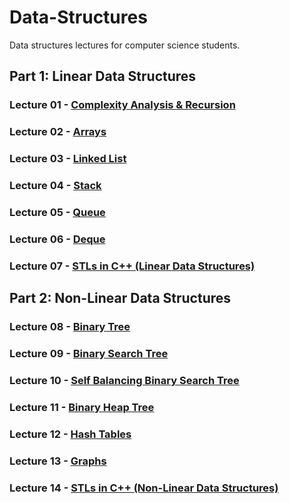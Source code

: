 # Data-Structures
Data structures lectures for computer science students.
 
## Part 1: Linear Data Structures

### Lecture 01 - [Complexity Analysis & Recursion](https://github.com/cs-MohamedAyman/Data-Structures/tree/master/Lecture%2001%20-%20Complexity%20Analysis%20%26%20Recursion)
### Lecture 02 - [Arrays](https://github.com/cs-MohamedAyman/Data-Structures/tree/master/Lecture%2002%20-%20Arrays)
### Lecture 03 - [Linked List](https://github.com/cs-MohamedAyman/Data-Structures/tree/master/Lecture%2003%20-%20Linked%20List)
### Lecture 04 - [Stack](https://github.com/cs-MohamedAyman/Data-Structures/tree/master/Lecture%2004%20-%20Stack)
### Lecture 05 - [Queue](https://github.com/cs-MohamedAyman/Data-Structures/tree/master/Lecture%2005%20-%20Queue)
### Lecture 06 - [Deque](https://github.com/cs-MohamedAyman/Data-Structures/tree/master/Lecture%2006%20-%20Deque)
### Lecture 07 - [STLs in C++ (Linear Data Structures)](https://github.com/cs-MohamedAyman/Data-Structures/tree/master/Lecture%2007%20-%20STL%20in%20C%2B%2B%20(Linear%20Data%20Structures))

## Part 2: Non-Linear Data Structures
 
### Lecture 08 - [Binary Tree](https://github.com/cs-MohamedAyman/Data-Structures/tree/master/Lecture%2008%20-%20Binary%20Tree)
### Lecture 09 - [Binary Search Tree](https://github.com/cs-MohamedAyman/Data-Structures/tree/master/Lecture%2009%20-%20Binary%20Search%20Tree)
### Lecture 10 - [Self Balancing Binary Search Tree](https://github.com/cs-MohamedAyman/Data-Structures/tree/master/Lecture%2010%20-%20Self%20Balancing%20Binary%20Search%20Tree)
### Lecture 11 - [Binary Heap Tree](https://github.com/cs-MohamedAyman/Data-Structures/tree/master/Lecture%2011%20-%20Binary%20Heap%20Tree)
### Lecture 12 - [Hash Tables](https://github.com/cs-MohamedAyman/Data-Structures/tree/master/Lecture%2012%20-%20Hash%20Tables)
### Lecture 13 - [Graphs](https://github.com/cs-MohamedAyman/Data-Structures/tree/master/Lecture%2013%20-%20Graphs)
### Lecture 14 - [STLs in C++ (Non-Linear Data Structures)](https://github.com/cs-MohamedAyman/Data-Structures/tree/master/Lecture%2014%20-%20STL%20in%20C%2B%2B%20(Non-Linear%20Data%20Structures))
